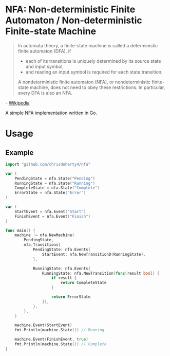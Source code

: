 # NFA: Non-deterministic Finite Automaton / Non-deterministic Finite-state Machine

> In automata theory, a finite-state machine is called a deterministic finite automaton (DFA), if
>   - each of its transitions is uniquely determined by its source state and input symbol,
>   - and reading an input symbol is required for each state transition.
>
> A nondeterministic finite automaton (NFA), or nondeterministic finite-state machine, does not need to obey these restrictions. In particular, every DFA is also an NFA.

\- [Wikipedia](https://en.wikipedia.org/wiki/Nondeterministic_finite_automaton)

A simple NFA implementation written in Go.

# Usage

## Example

```go
import "github.com/chrisdoherty4/nfa"

var (
    PendingState = nfa.State("Pending")
    RunningState = nfa.State("Running")
    CompleteState = nfa.State("Complete")
    ErrorState = nfa.State("Error")
)

var (
    StartEvent = nfa.Event("Start")
    FinishEvent = nfa.Event("Finish")
)

func main() {
    machine := nfa.NewMachine(
        PendingState,
        nfa.Transitions{
            PendingState: nfa.Events{
                StartEvent: nfa.NewTransitionD(RunningState),
            },

            RunningState: nfa.Events{
                RunningState: nfa.NewTransition(func(result bool) {
                    if result {
                        return CompleteState
                    }

                    return ErrorState
                }),
            },
        },
    )

    machine.Event(StartEvent)
    fmt.Println(machine.State()) // Running

    machine.Event(FinishEvent, true)
    fmt.Println(machine.State()) // Complete
}
```